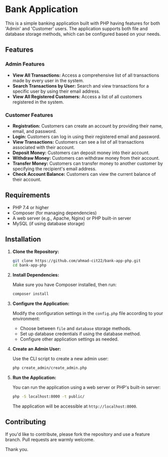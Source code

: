 # Bank Application

This is a simple banking application built with PHP having features for both 'Admin' and 'Customer' users. The application supports both file and database storage methods, which can be configured based on your needs.

## Features

### Admin Features
- **View All Transactions:** Access a comprehensive list of all transactions made by every user in the system.
- **Search Transactions by User:** Search and view transactions for a specific user by using their email address.
- **View All Registered Customers:** Access a list of all customers registered in the system.

### Customer Features
- **Registration:** Customers can create an account by providing their name, email, and password.
- **Login:** Customers can log in using their registered email and password.
- **View Transactions:** Customers can see a list of all transactions associated with their account.
- **Deposit Money:** Customers can deposit money into their account.
- **Withdraw Money:** Customers can withdraw money from their account.
- **Transfer Money:** Customers can transfer money to another customer by specifying the recipient's email address.
- **Check Account Balance:** Customers can view the current balance of their account.

## Requirements

- PHP 7.4 or higher
- Composer (for managing dependencies)
- A web server (e.g., Apache, Nginx) or PHP built-in server
- MySQL (if using database storage)

## Installation

1. **Clone the Repository:**

    ```bash
    git clone https://github.com/ahmad-cit22/bank-app-php.git
    cd bank-app-php
    ```

2. **Install Dependencies:**

    Make sure you have Composer installed, then run:

    ```bash
    composer install
    ```

3. **Configure the Application:**

    Modify the configuration settings in the `config.php` file according to your environment:

    - Choose between `file` and `database` storage methods.
    - Set up database credentials if using the database method.
    - Configure other application settings as needed.

4. **Create an Admin User:**

    Use the CLI script to create a new admin user:

    ```bash
    php create_admin/create_admin.php
    ```

5. **Run the Application:**

    You can run the application using a web server or PHP's built-in server:

    ```bash
    php -S localhost:8000 -t public/
    ```

    The application will be accessible at `http://localhost:8000`.


## Contributing

If you'd like to contribute, please fork the repository and use a feature branch. Pull requests are warmly welcome.

Thank you.
